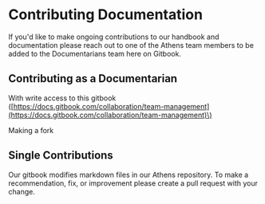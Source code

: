 # Contributing Documentation

If you'd like to make ongoing contributions to our handbook and documentation please reach out to one of the Athens team members to be added to the Documentarians team here on Gitbook.



## Contributing as a Documentarian

With write access to this gitbook \([https://docs.gitbook.com/collaboration/team-management](https://docs.gitbook.com/collaboration/team-management)\)

Making a fork

## Single Contributions

Our gitbook modifies markdown files in our Athens repository. To make a recommendation, fix, or improvement please create a pull request with your change.

